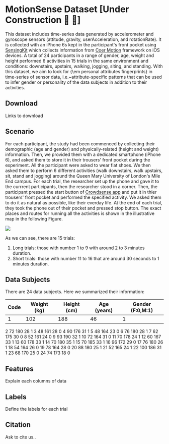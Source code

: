 # MotionSense Dataset [Under Construction :construction_worker: :construction_worker:]
This dataset includes time-series data generated by accelerometer and gyroscope sensors (attitude, gravity, userAcceleration, and rotationRate). It is collected with an iPhone 6s kept in the participant's front pocket using [SensingKit](https://www.sensingkit.org/) which collects information from [Coer Motion](https://developer.apple.com/documentation/coremotion/cmdevicemotion) framework on iOS devices. A total of 24 participants in a range of gender, age, weight and height performed 6 activities in 15 trials in the same environment and conditions: downstairs, upstairs, walking, jogging, siting, and standing. With this dataset, we aim to look for {\em personal attributes fingerprints} in time-series of sensor data, i.e.~attribute-specific patterns that can be used to infer gender or personality of the data subjects in addition to their activities. 

## Download
  Links to download
  
## Scenario
  For each participant, the study had been commenced by collecting their demographic (age and gender) and physically-related (height and weight) information. Then, we provided them with a dedicated smartphone (iPhone 6), and asked them to store it in their trousers' front pocket during the experiment. All the participant were asked to wear flat shoes. We then asked them to perform 6 different activities (walk downstairs, walk upstairs, sit, stand and jogging) around the Queen Mary University of London's Mile End campus. For each trial, the researcher set up the phone and gave it to the currrent participants, then the researcher stood in a corner. Then, the participant pressed the start button of [Crowdsense app](https://itunes.apple.com/us/app/crowdsense/id930853606?mt=8) and put it in thier trousers' front pocket and performed the specified activity. We asked them to do it as natural as possible, like their everday life. At the end of each trial, they took the phone out of their pocket and pressed stop button. The exact places and routes for running all the activities is shown in the illustrative map in the following Figure.  

<img src="https://github.com/mmalekzadeh/motion-sense/blob/master/materials/e_map.png" class="img-responsive">

As we can see, there are 15 trials:
1. Long trials: those with number 1 to 9 with around 2 to 3 minutes duration.
2. Short trials: those with number 11 to 16 that are around 30 seconds to 1 minutes duration.

## Data Subjects
There are 24 data subjects. Here we summarized their information:

| Code | Weight (kg) | Height (cm) | Age (years) | Gender (F:0,M:1) |
| ---- | ----------- | ----------- | ----------- | ---------------- |
| 1	   | 102	       | 188	       | 46	         | 1                |

2	72	180	28	1
3	48	161	28	0
4	90	176	31	1
5	48	164	23	0
6	76	180	28	1
7	62	175	30	0
8	52	161	24	0
9	93	190	32	1
10	72	164	31	0
11	70	178	24	1
12	60	167	33	1
13	60	178	33	1
14	70	180	35	1
15	70	185	33	1
16	96	172	29	0
17	76	180	26	1
18	54	164	26	0
19	78	164	28	0
20	88	180	25	1
21	52	165	24	1
22	100	186	31	1
23	68	170	25	0
24	74	173	18	0  
## Features
  Explain each columns of data
  
## Labels
  Define the labels for each trial

## Citation
  Ask to cite us..


  
